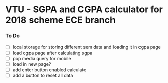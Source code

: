 # VTU - SGPA and CGPA calculator for 2018 scheme ECE branch

### To Do

- [ ] local storage for storing different sem data and loading it in cgpa page
- [ ] load cgpa page after calculating sgpa
- [ ] pop media query for mobile
- [ ] load in new page?
- [ ] add enter button enabled calculate
- [ ] add a button to reset all data